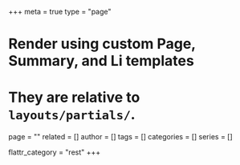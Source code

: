 +++
meta = true
type = "page"
# Render using custom Page, Summary, and Li templates
# They are relative to `layouts/partials/`.
page = ""
related = []
author = []
tags = []
categories = []
series = []

flattr_category = "rest"
+++


